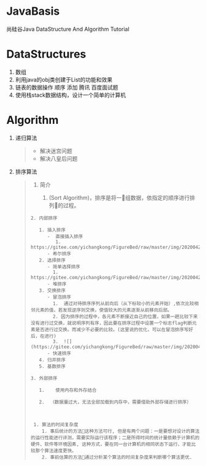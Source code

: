 # JavaBasis
尚硅谷Java DataStructure And Algorithm Tutorial
# DataStructures

1. 数组
2. 利用java的obj类创建于List的功能和效果
3. 链表的数据操作 顺序 添加 腾讯 百度面试题
4. 使用栈stack数据结构，设计一个简单的计算机  

# Algorithm

1. 递归算法

   > -  解决迷宫问题
   > -  解决八皇后问题

   

2. 排序算法

   

   >    1. 简介
   >
   >         1. (Sort Algorithm)，排序是将一组数据，依指定的顺序进行排列的过程。
   >        
   >     2. 内部排序
   >
   >        1. 插入排序
   >           -  直接插入排序 
   >              1.  https://gitee.com/yichangkong/FigureBed/raw/master/img/20200422173050.png
   >           - 希尔排序
   >        2. 选择排序
   >           - 简单选择排序
   >             1. https://gitee.com/yichangkong/FigureBed/raw/master/img/20200422173012.png
   >           - 堆排序
   >        3. 交换排序
   >           - 冒泡排序  
   >             1.  通过对待排序序列从前向后（从下标较小的元素开始）,依次比较相邻元素的值，若发现逆序则交换，使值较大的元素逐渐从前移向后部。
   >             2. 因为排序的过程中，各元素不断接近自己的位置，如果一趟比较下来没有进行过交换，就说明序列有序，因此要在排序过程中设置一个标志flag判断元素是否进行过交换。而减少不必要的比较。(这里说的优化，可以在冒泡排序写好后，在进行)
   >             3.  ![](https://gitee.com/yichangkong/FigureBed/raw/master/img/20200422172942.png)
   >           - 快速排序
   >        4. 归并排序
   >        5. 基数排序
   >
   >     3. 外部排序
   >
   >        1.    使用内存和外存结合 
   >
   >        2.  （数据量过大，无法全部加载到内存中，需要借助外部存储进行排序）
   >
   >    
   >
   >      1. 算法的时间复杂度 
   >         1. 事后统计的方法这种方法可行, 但是有两个问题：一是要想对设计的算法的运行性能进行评测，需要实际运行该程序；二是所得时间的统计量依赖于计算机的硬件、软件等环境因素, 这种方式，要在同一台计算机的相同状态下运行，才能比较那个算法速度更快。
   >         2. 事前估算的方法通过分析某个算法的时间复杂度来判断哪个算法更优.

  



